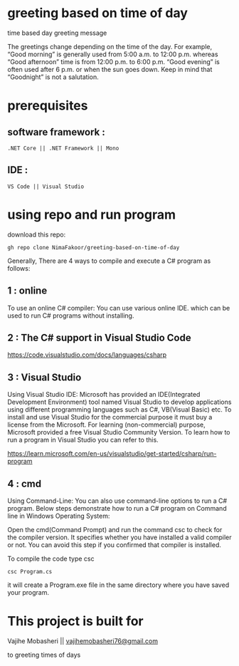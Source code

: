 # greeting based on time of day

 time based day greeting message


The greetings change depending on the time of the day. For example, “Good morning” is generally used from 5:00 a.m. to 12:00 p.m. whereas “Good afternoon” time is from 12:00 p.m. to 6:00 p.m. “Good evening” is often used after 6 p.m. or when the sun goes down. Keep in mind that “Goodnight” is not a salutation.



# prerequisites

## software framework : 
    
    .NET Core || .NET Framework || Mono
 
## IDE : 
    
    VS Code || Visual Studio




# using repo and run program
    
 download this repo:

    gh repo clone NimaFakoor/greeting-based-on-time-of-day

 Generally, There are 4 ways to compile and execute a C# program as follows:

## 1 : online

 To use an online C# compiler: You can use various online IDE. which can be used to run C# programs without installing.

## 2 : The C# support in Visual Studio Code

 https://code.visualstudio.com/docs/languages/csharp

## 3 : Visual Studio

 Using Visual Studio IDE: Microsoft has provided an IDE(Integrated Development Environment) tool named Visual Studio to develop applications using different programming languages such as C#, VB(Visual Basic) etc. To install and use Visual Studio for the commercial purpose it must buy a license from the Microsoft. For learning (non-commercial) purpose, Microsoft provided a free Visual Studio Community Version. To learn how to run a program in Visual Studio you can refer to this.

 https://learn.microsoft.com/en-us/visualstudio/get-started/csharp/run-program

## 4 : cmd

 Using Command-Line: You can also use command-line options to run a C# program. Below steps demonstrate how to run a C# program on Command line in Windows Operating System:
 
 Open the cmd(Command Prompt) and run the command csc to check for the compiler version. It specifies whether you have installed a valid compiler or not. You can avoid this step if you confirmed that compiler is installed.

 To compile the code type csc

    csc Program.cs

 it will create a Program.exe file in the same directory where you have saved your program.




# This project is built for

 Vajihe Mobasheri || vajihemobasheri76@gmail.com

to greeting times of days
